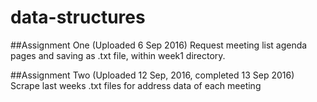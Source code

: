 # data-structures

##Assignment One (Uploaded 6 Sep 2016)
Request meeting list agenda pages and saving as .txt file, within week1 directory.

##Assignment Two (Uploaded 12 Sep, 2016, completed 13 Sep 2016)
Scrape last weeks .txt files for address data of each meeting